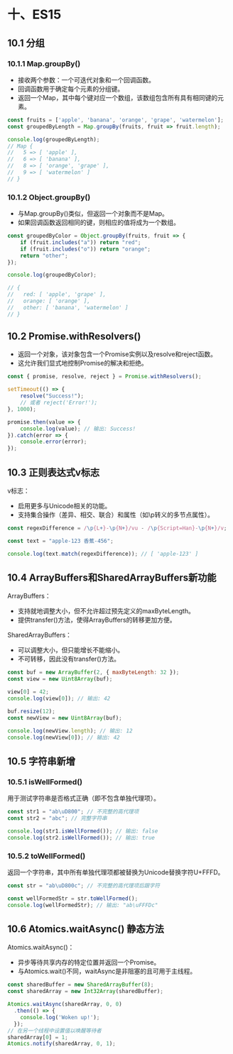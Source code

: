 # 十、ES15

## 10.1 分组

### 10.1.1 Map.groupBy()

- 接收两个参数：一个可迭代对象和一个回调函数。
- 回调函数用于确定每个元素的分组键。
- 返回一个Map，其中每个键对应一个数组，该数组包含所有具有相同键的元素。

```js
const fruits = ['apple', 'banana', 'orange', 'grape', 'watermelon'];
const groupedByLength = Map.groupBy(fruits, fruit => fruit.length);

console.log(groupedByLength);
// Map {
//   5 => [ 'apple' ],
//   6 => [ 'banana' ],
//   8 => [ 'orange', 'grape' ],
//   9 => [ 'watermelon' ]
// }
```

### 10.1.2 Object.groupBy()‌

- 与Map.groupBy()类似，但返回一个对象而不是Map。
- 如果回调函数返回相同的键，则相应的值将成为一个数组。

```js
const groupedByColor = Object.groupBy(fruits, fruit => {
    if (fruit.includes("a")) return "red";
    if (fruit.includes("o")) return "orange";
    return "other";
});

console.log(groupedByColor);

// {
//   red: [ 'apple', 'grape' ],
//   orange: [ 'orange' ],
//   other: [ 'banana', 'watermelon' ]
// }
```

## 10.2 Promise.withResolvers()

- 返回一个对象，该对象包含一个Promise实例以及resolve和reject函数。
- 这允许我们显式地控制Promise的解决和拒绝。

```js
const { promise, resolve, reject } = Promise.withResolvers();

setTimeout(() => {
    resolve("Success!");
    // 或者 reject('Error!');
}, 1000);

promise.then(value => {
    console.log(value); // 输出: Success!
}).catch(error => {
    console.error(error);
});
```


## 10.3 正则表达式v标志

v标志：
- 启用更多与Unicode相关的功能。
- 支持集合操作（差异、相交、联合）和属性（如\p转义的多节点属性）。

```js
const regexDifference = /\p{L+}-\p{N+}/vu - /\p{Script=Han}-\p{N+}/v;

const text = "apple-123 香蕉-456";

console.log(text.match(regexDifference)); // [ 'apple-123' ]
```

## 10.4 ArrayBuffers和SharedArrayBuffers新功能

ArrayBuffers：
- 支持‌就地调整大小‌，但不允许超过预先定义的maxByteLength。
- 提供‌transfer()方法‌，使得ArrayBuffers的转移更加方便。

SharedArrayBuffers：
- 可以调整大小，但只能增长不能缩小。
- 不可转移，因此没有transfer()方法。


```js
const buf = new ArrayBuffer(2, { maxByteLength: 32 });
const view = new Uint8Array(buf);

view[0] = 42;
console.log(view[0]); // 输出: 42

buf.resize(12);
const newView = new Uint8Array(buf);

console.log(newView.length); // 输出: 12
console.log(newView[0]); // 输出: 42
```

## 10.5 字符串新增

### 10.5.1 isWellFormed()

用于测试字符串是否格式正确（即不包含单独代理项）。

```js
const str1 = "ab\uD800"; // 不完整的高代理项
const str2 = "abc"; // 完整字符串

console.log(str1.isWellFormed()); // 输出: false
console.log(str2.isWellFormed()); // 输出: true
```

### 10.5.2 toWellFormed()

返回一个字符串，其中所有单独代理项都被替换为Unicode替换字符U+FFFD。

```js
const str = "ab\uD800c"; // 不完整的高代理项后跟字符

const wellFormedStr = str.toWellFormed();
console.log(wellFormedStr); // 输出: "ab\uFFFDc"
```

## 10.6 Atomics.waitAsync() 静态方法

Atomics.waitAsync()：

- 异步等待共享内存的特定位置并返回一个Promise。
- 与Atomics.wait()不同，waitAsync是非阻塞的且可用于主线程。


```js
const sharedBuffer = new SharedArrayBuffer(8);
const sharedArray = new Int32Array(sharedBuffer);

Atomics.waitAsync(sharedArray, 0, 0)
  .then(() => {
    console.log('Woken up!');
  });
// 在另一个线程中设置值以唤醒等待者
sharedArray[0] = 1;
Atomics.notify(sharedArray, 0, 1);
```